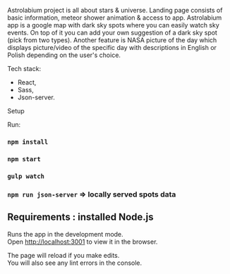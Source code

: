 Astrolabium project is all about stars & universe.
Landing page consists of basic information, meteor shower animation & access to app.
Astrolabium app is a google map with dark sky spots where you can easily watch sky events.
On top of it you can add your own suggestion of a dark sky spot (pick from two types).
Another feature is NASA picture of the day which displays picture/video of the specific day
with descriptions in English or Polish depending on the user's choice.


Tech stack:
- React,
- Sass,
- Json-server.

Setup

Run:
### `npm install`
### `npm start`
### `gulp watch`
### `npm run json-server` => locally served spots data

## Requirements : installed Node.js

Runs the app in the development mode.<br />
Open [http://localhost:3001](http://localhost:3001) to view it in the browser.

The page will reload if you make edits.<br />
You will also see any lint errors in the console.
